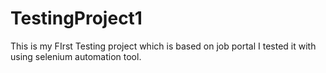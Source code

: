 # TestingProject1
This is my FIrst Testing project which is based on job portal I tested it with using selenium automation tool.
